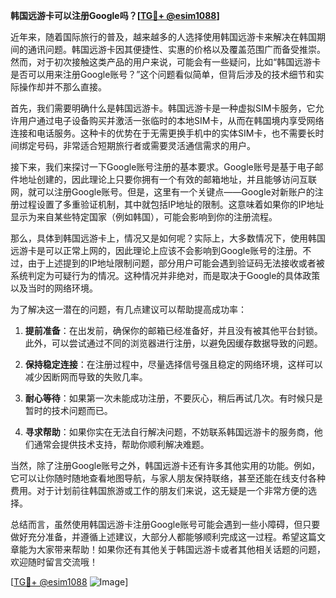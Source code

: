 **韩国远游卡可以注册Google吗？[[TG💪+ @esim1088](https://t.me/s/esim1088)]**

近年来，随着国际旅行的普及，越来越多的人选择使用韩国远游卡来解决在韩国期间的通讯问题。韩国远游卡因其便捷性、实惠的价格以及覆盖范围广而备受推崇。然而，对于初次接触这类产品的用户来说，可能会有一些疑问，比如“韩国远游卡是否可以用来注册Google账号？”这个问题看似简单，但背后涉及的技术细节和实际操作却并不那么直接。

首先，我们需要明确什么是韩国远游卡。韩国远游卡是一种虚拟SIM卡服务，它允许用户通过电子设备购买并激活一张临时的本地SIM卡，从而在韩国境内享受网络连接和电话服务。这种卡的优势在于无需更换手机中的实体SIM卡，也不需要长时间绑定号码，非常适合短期旅行者或需要灵活通信需求的用户。

接下来，我们来探讨一下Google账号注册的基本要求。Google账号是基于电子邮件地址创建的，因此理论上只要你拥有一个有效的邮箱地址，并且能够访问互联网，就可以注册Google账号。但是，这里有一个关键点——Google对新账户的注册过程设置了多重验证机制，其中就包括IP地址的限制。这意味着如果你的IP地址显示为来自某些特定国家（例如韩国），可能会影响到你的注册流程。

那么，具体到韩国远游卡上，情况又是如何呢？实际上，大多数情况下，使用韩国远游卡是可以正常上网的，因此理论上应该不会影响到Google账号的注册。不过，由于上述提到的IP地址限制问题，部分用户可能会遇到验证码无法接收或者被系统判定为可疑行为的情况。这种情况并非绝对，而是取决于Google的具体政策以及当时的网络环境。

为了解决这一潜在的问题，有几点建议可以帮助提高成功率：

1. **提前准备**：在出发前，确保你的邮箱已经准备好，并且没有被其他平台封锁。此外，可以尝试通过不同的浏览器进行注册，以避免因缓存数据导致的问题。
   
2. **保持稳定连接**：在注册过程中，尽量选择信号强且稳定的网络环境，这样可以减少因断网而导致的失败几率。

3. **耐心等待**：如果第一次未能成功注册，不要灰心，稍后再试几次。有时候只是暂时的技术问题而已。

4. **寻求帮助**：如果你实在无法自行解决问题，不妨联系韩国远游卡的服务商，他们通常会提供技术支持，帮助你顺利解决难题。

当然，除了注册Google账号之外，韩国远游卡还有许多其他实用的功能。例如，它可以让你随时随地查看地图导航，与家人朋友保持联络，甚至还能在线支付各种费用。对于计划前往韩国旅游或工作的朋友们来说，这无疑是一个非常方便的选择。

总结而言，虽然使用韩国远游卡注册Google账号可能会遇到一些小障碍，但只要做好充分准备，并遵循上述建议，大部分人都能够顺利完成这一过程。希望这篇文章能为大家带来帮助！如果你还有其他关于韩国远游卡或者其他相关话题的问题，欢迎随时留言交流哦！

[[TG💪+ @esim1088](https://t.me/s/esim1088) ![Image](https://i.postimg.cc/4NQfJmqS/Snipaste-2025-05-13-00-14-12.png)]